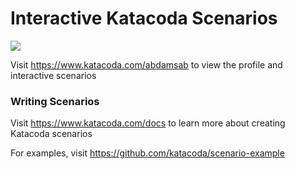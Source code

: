 # Interactive Katacoda Scenarios

[![](http://shields.katacoda.com/katacoda/abdamsab/count.svg)](https://www.katacoda.com/abdamsab "Get your profile on Katacoda.com")

Visit https://www.katacoda.com/abdamsab to view the profile and interactive scenarios

### Writing Scenarios
Visit https://www.katacoda.com/docs to learn more about creating Katacoda scenarios

For examples, visit https://github.com/katacoda/scenario-example
